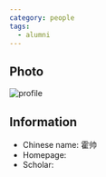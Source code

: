 ```yaml
---
category: people
tags:
  - alumni
---
```


## Photo

![profile](https://gitee.com/myslq/ivc_pic/raw/master/pic/huoshuai.jpg)

## Information

- Chinese name: 霍帅
- Homepage:
- Scholar:
